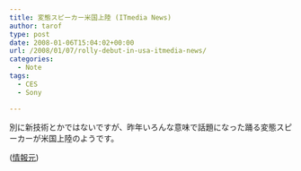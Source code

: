 ```yaml
---
title: 変態スピーカー米国上陸 (ITmedia News)
author: tarof
type: post
date: 2008-01-06T15:04:02+00:00
url: /2008/01/07/rolly-debut-in-usa-itmedia-news/
categories:
  - Note
tags:
  - CES
  - Sony

---
```

別に新技術とかではないですが、昨年いろんな意味で話題になった踊る変態スピーカーが米国上陸のようです。

([情報元][1])

 [1]: http://www.itmedia.co.jp/news/articles/0801/07/news055.html